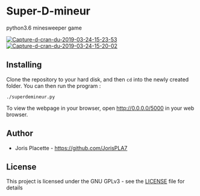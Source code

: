 # Super-D-mineur
python3.6 minesweeper game

<a href="https://ibb.co/PZmnXHb"><img src="https://i.ibb.co/DDVyc26/Capture-d-cran-du-2019-03-24-15-23-53.png" alt="Capture-d-cran-du-2019-03-24-15-23-53" border="0"></a>
<a href="https://imgbb.com/"><img src="https://i.ibb.co/HzqvHt7/Capture-d-cran-du-2019-03-24-15-20-02.png" alt="Capture-d-cran-du-2019-03-24-15-20-02" border="0"></a>

## Installing

Clone the repository to your hard disk, and then `cd` into the newly created
folder.
You can then run the program :
```
./superdemineur.py
```

To view the webpage in your browser, open http://0.0.0.0/5000 in your web
browser.


## Author

* Joris Placette - https://github.com/JorisPLA7

## License

This project is licensed under the GNU GPLv3 - see the [LICENSE](LICENSE) file
for details
